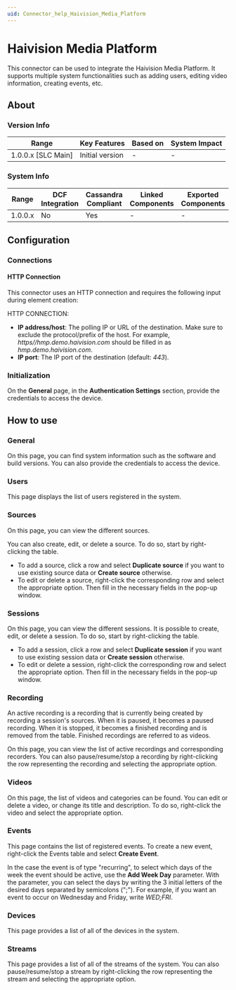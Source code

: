 ```yaml
---
uid: Connector_help_Haivision_Media_Platform
---
```


# Haivision Media Platform

This connector can be used to integrate the Haivision Media Platform. It supports multiple system functionalities such as adding users, editing video information, creating events, etc.

## About

### Version Info

| Range                | Key Features     | Based on     | System Impact     |
|----------------------|------------------|--------------|-------------------|
| 1.0.0.x \[SLC Main\] | Initial version  | \-           | \-                |

### System Info

| Range     | DCF Integration     | Cassandra Compliant     | Linked Components     | Exported Components     |
|-----------|---------------------|-------------------------|-----------------------|-------------------------|
| 1.0.0.x   | No                  | Yes                     | \-                    | \-                      |

## Configuration

### Connections

#### HTTP Connection

This connector uses an HTTP connection and requires the following input during element creation:

HTTP CONNECTION:

- **IP address/host**: The polling IP or URL of the destination. Make sure to exclude the protocol/prefix of the host. For example, *https//hmp.demo.haivision.com* should be filled in as *hmp.demo.haivision.com*.
- **IP port**: The IP port of the destination (default: *443*).

### Initialization

On the **General** page, in the **Authentication Settings** section, provide the credentials to access the device.

## How to use

### General

On this page, you can find system information such as the software and build versions. You can also provide the credentials to access the device.

### Users

This page displays the list of users registered in the system.

### Sources

On this page, you can view the different sources.

You can also create, edit, or delete a source. To do so, start by right-clicking the table.

- To add a source, click a row and select **Duplicate source** if you want to use existing source data or **Create source** otherwise.
- To edit or delete a source, right-click the corresponding row and select the appropriate option. Then fill in the necessary fields in the pop-up window.

### Sessions

On this page, you can view the different sessions. It is possible to create, edit, or delete a session. To do so, start by right-clicking the table.

- To add a session, click a row and select **Duplicate session** if you want to use existing session data or **Create session** otherwise.
- To edit or delete a session, right-click the corresponding row and select the appropriate option. Then fill in the necessary fields in the pop-up window.

### Recording

An active recording is a recording that is currently being created by recording a session's sources. When it is paused, it becomes a paused recording. When it is stopped, it becomes a finished recording and is removed from the table. Finished recordings are referred to as videos.

On this page, you can view the list of active recordings and corresponding recorders. You can also pause/resume/stop a recording by right-clicking the row representing the recording and selecting the appropriate option.

### Videos

On this page, the list of videos and categories can be found. You can edit or delete a video, or change its title and description. To do so, right-click the video and select the appropriate option.

### Events

This page contains the list of registered events. To create a new event, right-click the Events table and select **Create Event**.

In the case the event is of type "recurring", to select which days of the week the event should be active, use the **Add Week Day** parameter. With the parameter, you can select the days by writing the 3 initial letters of the desired days separated by semicolons (";"). For example, if you want an event to occur on Wednesday and Friday, write *WED;FRI*.

### Devices

This page provides a list of all of the devices in the system.

### Streams

This page provides a list of all of the streams of the system. You can also pause/resume/stop a stream by right-clicking the row representing the stream and selecting the appropriate option.
